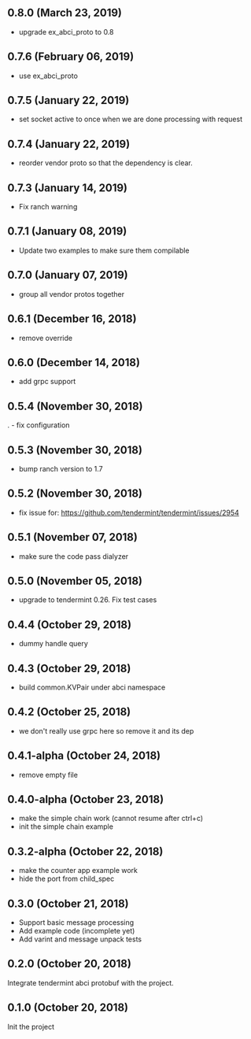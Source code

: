 ## 0.8.0 (March 23, 2019)
  - upgrade ex_abci_proto to 0.8

## 0.7.6 (February 06, 2019)
  - use ex_abci_proto

## 0.7.5 (January 22, 2019)
  - set socket active to once when we are done processing with request

## 0.7.4 (January 22, 2019)
  - reorder vendor proto so that the dependency is clear.

## 0.7.3 (January 14, 2019)
  - Fix ranch warning

## 0.7.1 (January 08, 2019)
  - Update two examples to make sure them compilable

## 0.7.0 (January 07, 2019)
  - group all vendor protos together

## 0.6.1 (December 16, 2018)
  - remove override

## 0.6.0 (December 14, 2018)
  - add grpc support

## 0.5.4 (November 30, 2018)
 . - fix configuration

## 0.5.3  (November 30, 2018)
  - bump ranch version to 1.7

## 0.5.2 (November 30, 2018)
  - fix issue for: https://github.com/tendermint/tendermint/issues/2954

## 0.5.1 (November 07, 2018)
  - make sure the code pass dialyzer

## 0.5.0 (November 05, 2018)
  - upgrade to tendermint 0.26. Fix test cases

## 0.4.4 (October 29, 2018)
  - dummy handle query

## 0.4.3 (October 29, 2018)
  - build common.KVPair under abci namespace

## 0.4.2 (October 25, 2018)
  - we don't really use grpc here so remove it and its dep

## 0.4.1-alpha (October 24, 2018)
  - remove empty file

## 0.4.0-alpha (October 23, 2018)
  - make the simple chain work (cannot resume after ctrl+c)
  - init the simple chain example

## 0.3.2-alpha (October 22, 2018)
  - make the counter app example work
  - hide the port from child_spec

## 0.3.0 (October 21, 2018)

* Support basic message processing
* Add example code (incomplete yet)
* Add varint and message unpack tests

## 0.2.0 (October 20, 2018)

Integrate tendermint abci protobuf with the project.

## 0.1.0 (October 20, 2018)

Init the project
